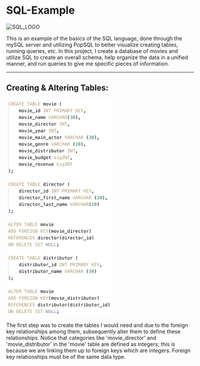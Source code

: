 # SQL-Example
![SQL_LOGO](https://cdn.ucberkeleybootcamp.com/wp-content/uploads/sites/106/2020/03/SQL-Coding-Class-San-Francisco-1.jpeg)

This is an example of the basics of the SQL language, done through the mySQL server and utilizing PopSQL to better visualize creating tables, running queries, etc.  In this project, I create a database of movies and utilize SQL to create an overall schema, help organize the data in a unified manner, and run queries to give me specific pieces of information.

---

## Creating & Altering Tables:
![create_tables](/Screenshots/create_tables.png?raw=true)

The first step was to create the tables I would need and due to the foreign key relationships among them, subsequently alter them to define these relationships.  Notice that categories like 'movie_director' and 'movie_distributor' in the 'movie' table are defined as integers; this is because we are linking them up to foreign keys which are integers.  Foreign key relationships must be of the same data type.